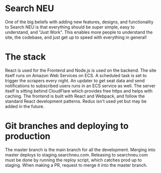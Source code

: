 # Search NEU

One of the big beliefs with adding new features, designs, and functionality to Search NEU is that everything should be super simple, easy to understand, and "Just Work". This enables more people to understand the site, the codebase, and just get up to speed with everything in general!

# The stack

React is used for the Frontend and Node.js is used on the backend. The site itself runs on Amazon Web Services on ECS. A scheduled task is set to trigger the scrapers every night. An updater to get seat data and send notifications to subscribed users runs in an ECS service as well. The server itself is sitting behind CloudFlare which provides free https and helps with caching. The frontend is built with React and Webpack, and follow the standard React development patterns. Redux isn't used yet but may be added in the future.

# Git branches and deploying to production

The master branch is the main branch for all the development. Merging into master deploys to staging.searchneu.com. Releasing to searchneu.com must be done by running the reploy script, which catches prod up to staging. When making a PR, request to merge it into the master branch.
